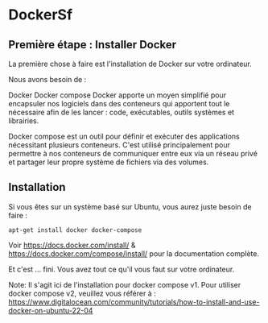 # DockerSf

## Première étape : Installer Docker

La première chose à faire est l'installation de Docker sur votre ordinateur.

Nous avons besoin de :

Docker
Docker compose
Docker apporte un moyen simplifié pour encapsuler nos logiciels dans des conteneurs qui apportent tout le nécessaire afin de les lancer : code, exécutables, outils systèmes et librairies.

Docker compose est un outil pour définir et exécuter des applications nécessitant plusieurs conteneurs. C'est utilisé principalement pour permettre à nos conteneurs de communiquer entre eux via un réseau privé et partager leur propre système de fichiers via des volumes.

## Installation

Si vous êtes sur un système basé sur Ubuntu, vous aurez juste besoin de faire :

```
apt-get install docker docker-compose 
```

Voir https://docs.docker.com/install/ & https://docs.docker.com/compose/install/ pour la documentation complète.

Et c'est … fini. Vous avez tout ce qu'il vous faut sur votre ordinateur.

Note: Il s'agit ici de l'installation pour docker compose v1. Pour utiliser docker compose v2, veuillez vous référer à : https://www.digitalocean.com/community/tutorials/how-to-install-and-use-docker-on-ubuntu-22-04

